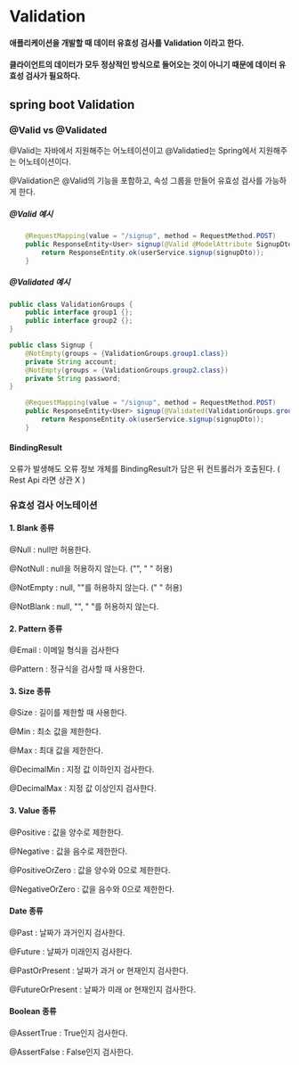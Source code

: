 # Validation 

#### 애플리케이션을 개발할 때 데이터 유효성 검사를 Validation 이라고 한다.

#### 클라이언트의 데이터가 모두 정상적인 방식으로 들어오는 것이 아니기 때문에 데이터 유효성 검사가 필요하다.

## spring boot Validation

### @Valid vs @Validated 

@Valid는 자바에서 지원해주는 어노테이션이고 @Validatied는 Spring에서 지원해주는 어노테이션이다.

@Validation은 @Valid의 기능을 포함하고, 속성 그룹을 만들어 유효성 검사를 가능하게 한다.

##### @Valid 예시
```java
    @RequestMapping(value = "/signup", method = RequestMethod.POST)
    public ResponseEntity<User> signup(@Valid @ModelAttribute SignupDto signupDto) {
        return ResponseEntity.ok(userService.signup(signupDto));
    }
```

##### @Validated 예시
```java
public class ValidationGroups {
    public interface group1 {};
    public interface group2 {};
}

public class Signup {
    @NotEmpty(groups = {ValidationGroups.group1.class})
    private String account;
    @NotEmpty(groups = {ValidationGroups.group2.class})
    private String password;
}
```
```java
    @RequestMapping(value = "/signup", method = RequestMethod.POST)
    public ResponseEntity<User> signup(@Validated(ValidationGroups.groups1.class) @ModelAttribute SignupDto signupDto) {
        return ResponseEntity.ok(userService.signup(signupDto));
    } 
```

#### BindingResult

오류가 발생해도 오류 정보 개체를 BindingResult가 담은 뒤 컨트롤러가 호출된다. ( Rest Api 라면 상관 X )

### 유효성 검사 어노테이션

#### 1. Blank 종류

@Null : null만 허용한다.

@NotNull : null을 허용하지 않는다. ("", " " 허용)

@NotEmpty : null, ""를 허용하지 않는다. (" " 허용)

@NotBlank : null, "", " "를 허용하지 않는다.

#### 2. Pattern 종류

@Email : 이메일 형식을 검사한다

@Pattern : 정규식을 검사할 때 사용한다.

#### 3. Size 종류

@Size : 길이를 제한할 때 사용한다.

@Min : 최소 값을 제한한다.

@Max : 최대 값을 제한한다.

@DecimalMin : 지정 값 이하인지 검사한다.

@DecimalMax : 지정 값 이상인지 검사한다.

#### 3. Value 종류

@Positive : 값을 양수로 제한한다.

@Negative : 값을 음수로 제한한다.

@PositiveOrZero : 값을 양수와 0으로 제한한다.

@NegativeOrZero : 값을 음수와 0으로 제한한다.

#### Date 종류

@Past : 날짜가 과거인지 검사한다.

@Future : 날짜가 미래인지 검사한다.

@PastOrPresent : 날짜가 과거 or 현재인지 검사한다.

@FutureOrPresent : 날짜가 미래 or 현재인지 검사한다.

#### Boolean 종류

@AssertTrue : True인지 검사한다.

@AssertFalse : False인지 검사한다.
